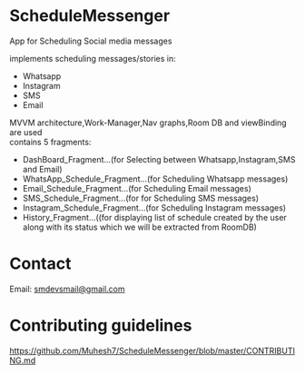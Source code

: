 # ScheduleMessenger
App for Scheduling Social media messages

implements scheduling messages/stories in:<br />
* Whatsapp<br />
* Instagram<br />
* SMS<br />
* Email

MVVM architecture,Work-Manager,Nav graphs,Room DB and viewBinding are used<br/>
contains 5 fragments:<br />
* DashBoard_Fragment...(for Selecting between Whatsapp,Instagram,SMS and Email) 
* WhatsApp_Schedule_Fragment...(for Scheduling Whatsapp messages) <br />
* Email_Schedule_Fragment...(for Scheduling Email messages) <br />
* SMS_Schedule_Fragment...(for for Scheduling SMS messages)<br />
* Instagram_Schedule_Fragment...(for Scheduling Instagram messages) 
* History_Fragment...((for displaying list of schedule created by the user along with its status which we will be extracted from RoomDB) 

# Contact
Email: smdevsmail@gmail.com

# Contributing guidelines
https://github.com/Muhesh7/ScheduleMessenger/blob/master/CONTRIBUTING.md </b>
